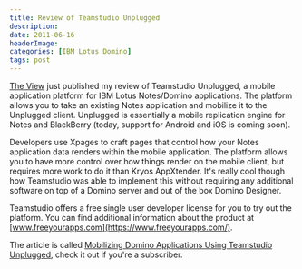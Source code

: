 ```yaml
---
title: Review of Teamstudio Unplugged
description: 
date: 2011-06-16
headerImage: 
categories: [IBM Lotus Domino]
tags: post
---
```


[The View](https://www.eview.com) just published my review of Teamstudio Unplugged, a mobile application platform for IBM Lotus Notes/Domino applications. The platform allows you to take an existing Notes application and mobilize it to the Unplugged client. Unplugged is essentially a mobile replication engine for Notes and BlackBerry (today, support for Android and iOS is coming soon).

Developers use Xpages to craft pages that control how your Notes application data renders within the mobile application. The platform allows you to have more control over how things render on the mobile client, but requires more work to do it than Kryos AppXtender. It's really cool though how Teamstudio was able to implement this without requiring any additional software on top of a Domino server and out of the box Domino Designer.

Teamstudio offers a free single user developer license for you to try out the platform. You can find additional information about the product at [www.freeyourapps.com](https://www.freeyourapps.com/).

The article is called [Mobilizing Domino Applications Using Teamstudio Unplugged](https://bit.ly/mFBwmT%20), check it out if you're a subscriber.